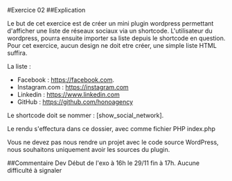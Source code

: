 #Exercice 02
##Explication

Le but de cet exercice est de créer un mini plugin wordpress permettant d'afficher une liste de réseaux sociaux via un shortcode.
L'utilisateur du wordpress, pourra ensuite importer sa liste depuis le shortcode en question.
Pour cet exercice, aucun design ne doit etre créer, une simple liste HTML suffira.

La liste : 
- Facebook : https://facebook.com.
- Instagram.com : https://instagram.com
- Linkedin : https://www.linkedin.com
- GitHub : https://github.com/honoagency

Le shortcode doit se nommer : [show_social_network].

Le rendu s'effectura dans ce dossier, avec comme fichier PHP index.php


Vous ne devez pas nous rendre un projet avec le code source WordPress, nous souhaitons uniquement avoir les sources du plugin.

##Commentaire Dev
Début de l'exo à 16h le 29/11 fin à 17h.
Aucune difficulté à signaler